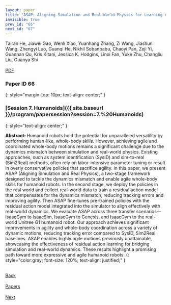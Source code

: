 ```yaml
---
layout: paper
title: "ASAP: Aligning Simulation and Real-World Physics for Learning Agile Humanoid Whole-Body Skills"
invisible: true
prev_id: "65"
next_id: "67"
---
```

<div class="paper-authors">
  <div class="paper-author-box">
    <div class="paper-author-name">Tairan He, Jiawei Gao, Wenli Xiao, Yuanhang Zhang, Zi Wang, Jiashun Wang, Zhengyi Luo, Guanqi He, Nikhil Sobanbabu, Chaoyi Pan, Zeji Yi, Guannan Qu, Kris Kitani, Jessica K. Hodgins, Linxi Fan, Yuke Zhu, Changliu Liu, Guanya Shi</div>
    <div class="paper-author-uni"></div>
  </div>
</div>

<div class="paper-pdf-modern">
  <div class="paper-menu-icon">
    <a href="https://www.roboticsproceedings.org/rss21/p066.pdf" title="Download PDF" target="_blank">
      <i class="fa fa-file-pdf-o"></i><br>
      <span class="paper-menu-label">PDF</span>
    </a>
  </div>
</div>

### Paper ID 66
{: style="margin-top: 10px; text-align: center;" }

### [Session 7. Humanoids]({{ site.baseurl }}/program/papersession?session=7.%20Humanoids)
{: style="text-align: center;" }

<b style="color: black;">Abstract: </b>Humanoid robots hold the potential for unparalleled versatility by performing human-like, whole-body skills. However, achieving agile and coordinated whole-body motions remains a significant challenge due to the dynamics mismatch between simulation and real-world physics. Existing approaches, such as system identification (SysID) and sim-to-real (Sim2Real) methods, often rely on labor-intensive parameter tuning or result in overly conservative policies that sacrifice agility. In this paper, we present ASAP (Aligning Simulation and Real Physics), a two-stage framework designed to tackle the dynamics mismatch and enable agile whole-body skills for humanoid robots. In the second stage, we deploy the policies in the real world and collect real-world data to train a residual action model that compensates for the dynamics mismatch, reducing tracking errors and improving agility. Then ASAP fine-tunes pre-trained policies with the residual action model integrated into the simulator to align effectively with real-world dynamics. We evaluate ASAP across three transfer scenarios—IsaacGym to IsaacSim, IsaacGym to Genesis, and IsaacGym to the real-world Unitree G1 humanoid robot. Our approach achieves significant improvements in agility and whole-body coordination across a variety of dynamic motions, reducing tracking error compared to SysID, Sim2Real baselines. ASAP enables highly agile motions previously unattainable, showcasing the effectiveness of residual action learning for bridging simulation and real-world dynamics. These results highlight a promising path toward more expressive and agile humanoid robots.
{: style="color:gray; font-size: 120%; text-align: justified;" }

<div class="paper-menu">
  <div class="paper-menu-inner">
    <a href="{{ site.baseurl }}/program/papers/65/" title="Previous Paper">
            <div class="paper-menu-icon">
                <i class="fa fa-chevron-left"></i><br>
                <span class="paper-menu-label">Back</span>
            </div>
        </a>
    <a href="{{ site.baseurl }}/program/papers" title="All Papers">
      <div class="paper-menu-icon">
        <i class="fa fa-list"></i><br>
        <span class="paper-menu-label">Papers</span>
      </div>
    </a>
    <a href="{{ site.baseurl }}/program/papers/67/" title="Next Paper">
            <div class="paper-menu-icon">
                <i class="fa fa-chevron-right"></i><br>
                <span class="paper-menu-label">Next</span>
            </div>
        </a>
  </div>
</div>
